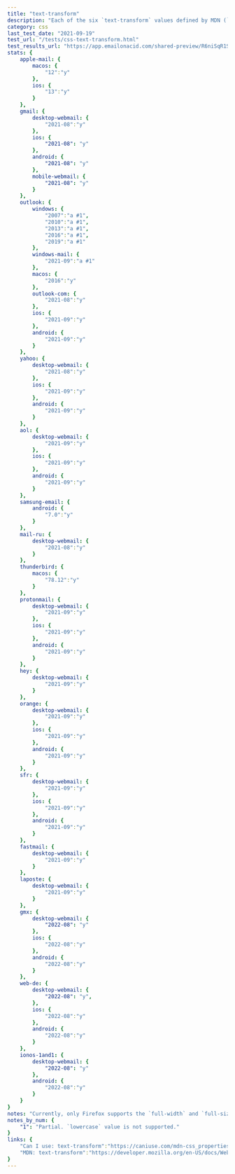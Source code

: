 ```yaml
---
title: "text-transform"
description: "Each of the six `text-transform` values defined by MDN (`capitalize`, `uppercase`, `lowercase`, `none`, `full-width`, `full-size-kana`)."
category: css
last_test_date: "2021-09-19"
test_url: "/tests/css-text-transform.html"
test_results_url: "https://app.emailonacid.com/shared-preview/R6niSqR1SM"
stats: {
	apple-mail: {
		macos: {
			"12":"y"
		},
		ios: {
			"13":"y"
		}
	},
	gmail: {
		desktop-webmail: {
			"2021-08":"y"
		},
        ios: {
            "2021-08": "y"
        },
		android: {
		    "2021-08": "y"
		},
        mobile-webmail: {
            "2021-08": "y"
        }
	},
	outlook: {
		windows: {
			"2007":"a #1",
			"2010":"a #1",
			"2013":"a #1",
			"2016":"a #1",
			"2019":"a #1"
		},
        windows-mail: {
            "2021-09":"a #1"
        },
		macos: {
			"2016":"y"
		},
		outlook-com: {
			"2021-08":"y"
		},
        ios: {
            "2021-09":"y"
        },
        android: {
            "2021-09":"y"
        }
	},
	yahoo: {
		desktop-webmail: {
			"2021-08":"y"
		},
		ios: {
			"2021-09":"y"
		},
		android: {
			"2021-09":"y"
		}
	},
	aol: {
		desktop-webmail: {
			"2021-09":"y"
		},
		ios: {
			"2021-09":"y"
		},
		android: {
			"2021-09":"y"
		}
	},
	samsung-email: {
		android: {
			"7.0":"y"
		}
	},
    mail-ru: {
        desktop-webmail: {
            "2021-08":"y"
        }
    },
    thunderbird: {
        macos: {
            "78.12":"y"
        }
    },
    protonmail: {
        desktop-webmail: {
            "2021-09":"y"
        },
        ios: {
            "2021-09":"y"
        },
        android: {
            "2021-09":"y"
        }
    },
    hey: {
        desktop-webmail: {
            "2021-09":"y"
        }
    },
    orange: {
        desktop-webmail: {
            "2021-09":"y"
        },
        ios: {
            "2021-09":"y"
        },
        android: {
            "2021-09":"y"
        }
    },
    sfr: {
        desktop-webmail: {
            "2021-09":"y"
        },
        ios: {
            "2021-09":"y"
        },
        android: {
            "2021-09":"y"
        }
    },
    fastmail: {
        desktop-webmail: {
            "2021-09":"y"
        }
    },
	laposte: {
		desktop-webmail: {
			"2021-09":"y"
		}
	},
	gmx: {
		desktop-webmail: {
			"2022-08": "y"
		},
		ios: {
			"2022-08":"y"
		},
		android: {
			"2022-08":"y"
		}
	},
	web-de: {
		desktop-webmail: {
			"2022-08": "y",
		},
		ios: {
			"2022-08":"y"
		},
		android: {
			"2022-08":"y"
		}
	},
	ionos-1and1: {
		desktop-webmail: {
			"2022-08": "y"
		},
		android: {
			"2022-08":"y"
		}
	}
}
notes: "Currently, only Firefox supports the `full-width` and `full-size-kana` property values. Web clients on Firefox will support these properties."
notes_by_num: {
    "1": "Partial. `lowercase` value is not supported."
}
links: {
	"Can I use: text-transform":"https://caniuse.com/mdn-css_properties_text-transform",
	"MDN: text-transform":"https://developer.mozilla.org/en-US/docs/Web/CSS/text-transform"
}
---
```

